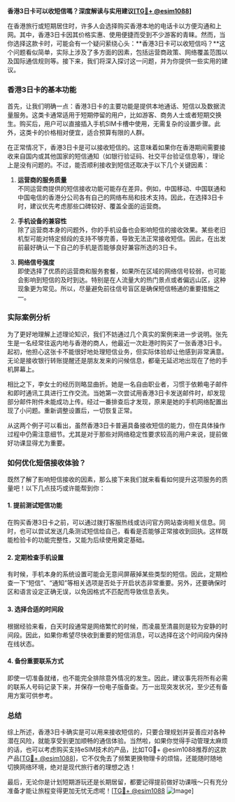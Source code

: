 **香港3日卡可以收短信嗎？深度解读与实用建议[[TG💪+ @esim1088](https://t.me/s/esim1088)]**

在香港旅行或短期居住时，许多人会选择购买香港本地的电话卡以方便沟通和上网。其中，香港3日卡因其价格实惠、使用便捷而受到不少游客的青睐。然而，当你选择这款卡时，可能会有一个疑问萦绕心头：**香港3日卡可以收短信吗？**这个问题看似简单，实际上涉及了多方面的因素，包括运营商政策、网络覆盖范围以及国际通信规则等。接下来，我们将深入探讨这一问题，并为你提供一些实用的建议。

### 香港3日卡的基本功能

首先，让我们明确一点：香港3日卡的主要功能是提供本地通话、短信以及数据流量服务。这类卡通常适用于短期停留的用户，比如游客、商务人士或者短期交换生。购买后，用户可以直接插入手机SIM卡槽中使用，无需复杂的设置步骤。此外，这类卡的价格相对便宜，适合预算有限的人群。

在正常情况下，香港3日卡是可以接收短信的。这意味着如果你在香港期间需要接收来自国内或其他国家的短信通知（如银行验证码、社交平台验证信息等），理论上是没有问题的。不过，能否顺利接收到短信还取决于以下几个关键因素：

1. **运营商的服务质量**  
   不同运营商提供的短信接收功能可能存在差异。例如，中国移动、中国联通和中国电信的香港分公司各有自己的网络布局和技术支持。因此，在选择3日卡时，建议优先考虑那些口碑较好、覆盖全面的运营商。

2. **手机设备的兼容性**  
 除了运营商本身的问题外，你的手机设备也会影响短信的接收效果。某些老旧机型可能对特定频段的支持不够完善，导致无法正常接收短信。因此，在出发前最好确认一下自己的手机是否能够良好兼容所选的3日卡。

3. **网络信号强度**  
即使选择了优质的运营商和服务套餐，如果所在区域的网络信号较弱，也可能会影响到短信的及时到达。特别是在人流量大的热门景点或者偏远山区，这种现象更为常见。所以，尽量避免前往信号盲区是确保短信畅通的重要措施之一。

### 实际案例分析

为了更好地理解上述理论知识，我们不妨通过几个真实的案例来进一步说明。张先生是一名经常往返内地与香港的商人，他最近一次赴港时购买了一张香港3日卡。起初，他担心这张卡不能很好地处理短信业务，但实际体验却让他感到非常满意。无论是接收银行转账提醒还是朋友发来的问候信息，都毫无延迟地出现在了他的手机屏幕上。

相比之下，李女士的经历则略显曲折。她是一名自由职业者，习惯于依赖电子邮件和即时通讯工具进行工作交流。当她第一次尝试用香港3日卡发送邮件时，却发现部分邮件附件未能成功上传。经过一番排查后才发现，原来是她的手机网络配置出现了小问题。重新调整设置后，一切恢复正常。

从这两个例子可以看出，虽然香港3日卡普遍具备接收短信的能力，但在具体操作过程中仍需注意细节。尤其是对于那些对网络稳定性要求较高的用户来说，提前做好功课显得尤为重要。

### 如何优化短信接收体验？

既然了解了影响短信接收的因素，那么接下来我们就来看看如何提升这项服务的质量吧！以下几点技巧或许能帮到你：

#### 1. 提前测试短信功能
在购买香港3日卡之前，可以通过拨打客服热线或访问官方网站查询相关信息。同时，也可以尝试发送几条测试短信给自己，看看是否能够正常接收到回执。这样既能检验卡的功能完整性，又能为后续使用奠定基础。

#### 2. 定期检查手机设置
有时候，手机本身的系统设置可能会无意间屏蔽掉某些类型的短信。因此，定期检查一下“短信”、“通知”等相关选项是否处于开启状态非常重要。另外，还要确保时区和语言设定正确无误，以免因格式不匹配而导致信息丢失。

#### 3. 选择合适的时间段
根据经验来看，白天时段通常是网络繁忙的时候，而凌晨至清晨则是较为安静的时间段。因此，如果你希望尽快收到重要的短信消息，可以选择在这个时间段内保持在线状态。

#### 4. 备份重要联系方式
即使一切准备就绪，也不能完全排除意外情况的发生。因此，建议事先将所有必需的联系人号码记录下来，并保存一份电子版备查。万一出现突发状况，至少还有备用方案可供参考。

### 总结

综上所述，香港3日卡确实是可以用来接收短信的，只要合理规划并妥善应对各种潜在风险，就能享受到更加顺畅的通信体验。当然啦，如果你觉得手动管理太麻烦的话，也可以考虑购买支持eSIM技术的产品，比如TG💪+ @esim1088推荐的这款产品[[TG💪+ @esim1088](https://t.me/s/esim1088)]，它不仅免去了频繁更换物理卡的烦恼，还能随时随地切换网络环境，绝对是现代旅行者的理想之选！

最后，无论你是计划短期游玩还是长期居留，都要记得提前做好功课哦～只有充分准备才能让旅程变得更加无忧无虑呢！[[TG💪+ @esim1088](https://t.me/s/esim1088) ![Image](https://i.postimg.cc/4NQfJmqS/Snipaste-2025-05-13-00-14-12.png)]